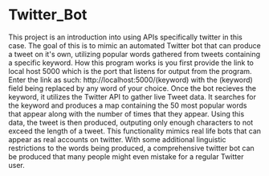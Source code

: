 # Twitter_Bot
This project is an introduction into using APIs specifically twitter in this case.
The goal of this is to mimic an automated Twitter bot that can produce a tweet
on it's own, utilizing popular words gathered from tweets containing a specific keyword.
How this program works is you first provide the link to local host 5000 which is the port
that listens for output from the program. Enter the link as such: http://localhost:5000/(keyword)
with the (keyword) field being replaced by any word of your choice. Once the bot recieves the keyword,
it utilizes the Twitter API to gather live Tweet data. It searches for the keyword and produces a map 
containing the 50 most popular words that appear along with the number of times that they appear. Using this data, the 
tweet is then produced, outputing only enough characters to not exceed the length of a tweet. This functionality mimics
real life bots that can appear as real accounts on twitter. With some additional linguistic restrictions to the words
being produced, a comprehensive twitter bot can be produced that many people might even mistake for a regular Twitter user.  
